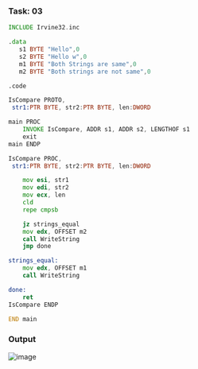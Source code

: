 ### Task: 03
```asm
INCLUDE Irvine32.inc

.data
   s1 BYTE "Hello",0
   s2 BYTE "Hello w",0
   m1 BYTE "Both Strings are same",0
   m2 BYTE "Both strings are not same",0

.code

IsCompare PROTO,
 str1:PTR BYTE, str2:PTR BYTE, len:DWORD

main PROC
    INVOKE IsCompare, ADDR s1, ADDR s2, LENGTHOF s1
    exit
main ENDP

IsCompare PROC,
 str1:PTR BYTE, str2:PTR BYTE, len:DWORD

    mov esi, str1
    mov edi, str2
    mov ecx, len
    cld
    repe cmpsb              

    jz strings_equal        
    mov edx, OFFSET m2
    call WriteString
    jmp done

strings_equal:
    mov edx, OFFSET m1
    call WriteString

done:
    ret
IsCompare ENDP

END main

```
### Output
![image](https://github.com/user-attachments/assets/72e0b8a4-051a-4dde-b9f8-2ffa75d8b85d)

